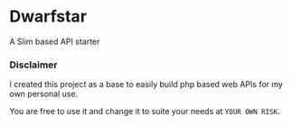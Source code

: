 # Dwarfstar
A Slim based API starter

### Disclaimer
I created this project as a base to easily build php based web APIs for my own personal use.

You are free to use it and change it to suite your needs at `YOUR OWN RISK`.
